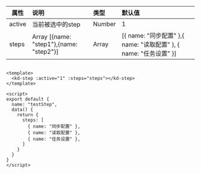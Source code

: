 属性 | 说明 | 类型 | 默认值
--- | :---| :---| :---
active |  当前被选中的step | Number | 1
steps | Array<name> [{name: "step1"},{name: "step2"}]| Array | [{ name: "同步配置" },{ name: "读取配置" }, { name: "任务设置" }]

``` 

<template>
  <kd-step :active="1" :steps="steps"></kd-step>
</template>

<script>
export default {
  name: "testStep",
  data() {
    return {
      steps: [
        { name: "同步配置" },
        { name: "读取配置" },
        { name: "任务设置" },
      ]
    }
  }
}
</script>



 ```
